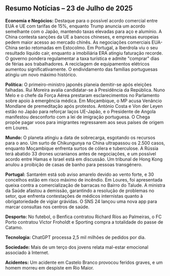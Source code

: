 ## Resumo Notícias – 23 de Julho de 2025

**Economia e Negócios:** Destaque para o possível acordo comercial entre EUA e UE com tarifas de 15%, enquanto Trump anuncia um acordo semelhante com o Japão, mantendo taxas elevadas para aço e alumínio. A China contesta sanções da UE a bancos chineses, e empresas europeias pedem maior acesso ao mercado chinês. As negociações comerciais EUA-China serão retomadas em Estocolmo. Em Portugal, a Iberdrola viu o seu resultado líquido cair, enquanto a imobiliária ERA atingiu faturação recorde. O governo pondera regulamentar a taxa turística e admite "comprar" dias de férias aos trabalhadores. A reciclagem de equipamentos elétricos aumentou significativamente. O endividamento das famílias portuguesas atingiu um novo máximo histórico.

**Política:** O primeiro-ministro japonês planeia demitir-se após eleições falhadas. Rui Moreira avalia candidatar-se à Presidência da República. Nuno Melo e o chefe da Força Aérea prestaram esclarecimentos no Parlamento sobre apoio à emergência médica. Em Moçambique, o MP acusa Venâncio Mondlane de premeditação após protestos. António Costa e Von der Leyen estão no Japão para reforçar laços UE-Japão, e o Presidente de Angola manifestou desconforto com a lei de imigração portuguesa. O Chega propõe pagar voos para imigrantes regressarem aos seus países de origem em Loures.

**Mundo:** O planeta atingiu a data de sobrecarga, esgotando os recursos para o ano. Um surto de Chikungunya na China ultrapassou os 2.500 casos, enquanto Moçambique enfrenta surtos de cólera e tuberculose. A Rússia terá abatido 33 drones ucranianos antes de negociações, e um possível acordo entre Hamas e Israel está em discussão. Um tribunal de Hong Kong anulou a proibição de casas de banho para pessoas transgénero.

**Portugal:** Santarém está sob aviso amarelo devido ao vento forte, e 30 concelhos estão em risco máximo de incêndio. Em Loures, foi apresentada queixa contra a comercialização de barracas no Bairro do Talude. A ministra da Saúde afastou a demissão, garantindo a resolução de problemas no setor, que enfrenta contestações de médicos internistas quanto à obrigatoriedade de vigiar grávidas. O SNS 24 lançou uma nova app para marcar consultas nos centros de saúde.

**Desporto:** No futebol, o Benfica contratou Richard Ríos ao Palmeiras, o FC Porto contratou Victor Froholdt e Sporting compra a totalidade do passe de Catamo.

**Tecnologia:** ChatGPT processa 2,5 mil milhões de pedidos por dia.

**Sociedade:** Mais de um terço dos jovens relata mal-estar emocional associado à Internet.

**Acidentes:** Um acidente em Castelo Branco provocou feridos graves, e um homem morreu em despiste em Rio Maior.
